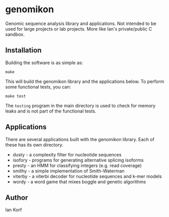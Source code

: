genomikon
=========

Genomic sequence analysis library and applications. Not intended to be used for
large projects or lab projects. More like Ian's private/public C sandbox.


Installation
------------

Building the software is as simple as:

	make

This will build the genomikon library and the applications below. To perform
some functional tests, you can:

	make test

The `testing` program in the main directory is used to check for memory leaks
and is not part of the functional tests.


Applications
------------

There are several applications built with the genomikon library. Each of these
has its own directory.

+ dusty - a complexity filter for nucleotide sequences
+ isofory - programs for generating alternative splicing isoforms
+ presty - an HMM for classifying integers (e.g. read coverage)
+ smithy - a simple implementation of Smith-Waterman
+ viterby - a viterbi decoder for nucleotide sequences and k-mer models
+ wordy - a word game that mixes boggle and genetic algorithms


Author
------

Ian Korf
